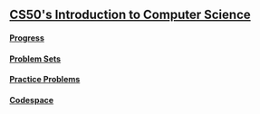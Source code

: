 ## [CS50's Introduction to Computer Science](https://learning.edx.org/course/course-v1:HarvardX+CS50+X/home)

#### [Progress](https://cs50.me/cs50x)

#### [Problem Sets](https://cs50.harvard.edu/x/2024/psets/)

#### [Practice Problems](https://cs50.harvard.edu/x/2024/practice/)

#### [Codespace](https://bookish-space-goldfish-jjq7xjrpq5q3595j.github.dev)
